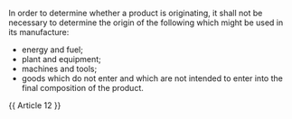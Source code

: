 
In order to determine whether a product is originating, it shall not be necessary to determine the origin of the following which might be used in its manufacture:
- energy and fuel;
- plant and equipment;
- machines and tools;
- goods which do not enter and which are not intended to enter into the final composition of the product.

{{ Article 12 }}
